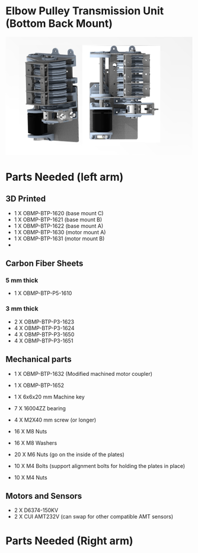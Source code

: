 # Elbow Pulley Transmission Unit (Bottom Back Mount)

<img src="https://raw.githubusercontent.com/newdexterity/Open-Biomanual-Manipulation-System/master/images/readme/obmp-btp-1600.jpg" width="800">

# Parts Needed (left arm)
## 3D Printed

* 1 X OBMP-BTP-1620 (base mount C)
* 1 X OBMP-BTP-1621 (base mount B)
* 1 X OBMP-BTP-1622 (base mount A)
* 1 X OBMP-BTP-1630 (motor mount A)
* 1 X OBMP-BTP-1631 (motor mount B)
* 

## Carbon Fiber Sheets
### 5 mm thick

* 1 X OBMP-BTP-P5-1610

### 3 mm thick

* 2 X OBMP-BTP-P3-1623
* 4 X OBMP-BTP-P3-1624
* 4 X OBMP-BTP-P3-1650
* 4 X OBMP-BTP-P3-1651
  
## Mechanical parts

* 1 X OBMP-BTP-1632 (Modified machined motor coupler)
* 1 X OBMP-BTP-1652

* 1 X 6x6x20 mm Machine key
* 7 X 16004ZZ bearing


* 4 X M2X40 mm screw (or longer)
* 16 X M8 Nuts
* 16 X M8 Washers
* 20 X M6 Nuts (go on the inside of the plates)
* 10 X M4 Bolts (support alignment bolts for holding the plates in place)
* 10 X M4 Nuts

## Motors and Sensors

* 2 X D6374-150KV
* 2 X CUI AMT232V (can swap for other compatible AMT sensors)


# Parts Needed (Right arm)
